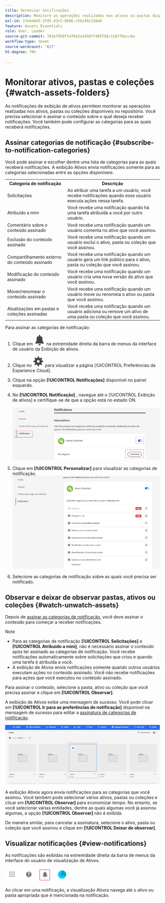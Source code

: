 ```yaml
---
title: Gerenciar notificações
description: Monitore as operações realizadas nos ativos ou pastas disponíveis no repositório usando as notificações de visualização de Ativos.
exl-id: 1fe6a845-37d5-43c2-bb96-c5b149c238ab
feature: Assets Essentials
role: User, Leader
source-git-commit: 763ef950ffa7642a345977485f56c1187f6ecc0a
workflow-type: tm+mt
source-wordcount: '617'
ht-degree: 70%

---
```


# Monitorar ativos, pastas e coleções {#watch-assets-folders}

As notificações de exibição de ativos permitem monitorar as operações realizadas nos ativos, pastas ou coleções disponíveis no repositório. Você precisa selecionar e assinar o conteúdo sobre o qual deseja receber notificações. Você também pode configurar as categorias para as quais receberá notificações.

## Assinar categorias de notificação {#subscribe-to-notification-categories}

Você pode assinar e escolher dentre uma lista de categorias para as quais receberá notificações. A exibição Ativos envia notificações somente para as categorias selecionadas entre as opções disponíveis:

<table>
    <tbody>
     <tr>
      <th><strong>Categoria de notificação</strong></th>
      <th><strong>Descrição</strong></th>
     </tr>
     <tr>
      <td>Solicitações</td>
      <td>Ao atribuir uma tarefa a um usuário, você recebe notificações quando esse usuário executa ações nessa tarefa.</td>
     </tr>
     <tr>
      <td>Atribuído a mim</td>
      <td>Você recebe uma notificação quando há uma tarefa atribuída a você por outro usuário.</td>
     </tr>
     <tr>
      <td>Comentário sobre o conteúdo assinado</td>
      <td>Você recebe uma notificação quando um usuário comenta no ativo que você assinou.</td>
     </tr>
     <tr>
      <td>Exclusão do conteúdo assinado</td>
      <td>Você recebe uma notificação quando um usuário exclui o ativo, pasta ou coleção que você assinou.</td>
     </tr>
     <tr>
      <td>Compartilhamento externo do conteúdo assinado</td>
      <td>Você recebe uma notificação quando um usuário gera um link público para o ativo, pasta ou coleção que você assinou.</td>
     </tr>
     <tr>
      <td>Modificação do conteúdo assinado</td>
      <td>Você recebe uma notificação quando um usuário cria uma nova versão do ativo que você assinou.</td>
     </tr>
     <tr>
      <td>Mover/renomear o conteúdo assinado</td>
      <td>Você recebe uma notificação quando um usuário move ou renomeia o ativo ou pasta que você assinou.</td>
     </tr>
     <tr>
      <td>Atualizações em pastas e coleções assinadas</td>
      <td>Você recebe uma notificação quando um usuário adiciona ou remove um ativo de uma pasta ou coleção que você assinou.</td>
     </tr>    
    </tbody>
   </table>

Para assinar as categorias de notificação:

1. Clique em ![ícone de sino](assets/bell-icon.svg) na extremidade direita da barra de menus da interface de usuário da Exibição de ativos.

1. Clique no ![ícone de configurações](assets/settings-icon.svg) para visualizar a página [!UICONTROL Preferências da Experience Cloud].

1. Clique na opção **[!UICONTROL Notificações]** disponível no painel esquerdo.

1. No **[!UICONTROL Notificação]** , navegue até o [!UICONTROL Exibição de ativos] e certifique-se de que a opção está no estado ON.

   ![Notificações na exibição de Ativos](assets/enable-notifications.png)

1. Clique em **[!UICONTROL Personalizar]** para visualizar as categorias de notificação.
   ![Notificações na exibição de Ativos](assets/enable-notification-categories.png)

1. Selecione as categorias de notificação sobre as quais você precisa ser notificado.

## Observar e deixar de observar pastas, ativos ou coleções {#watch-unwatch-assets}

Depois de [assinar as categorias de notificação](#subscribe-to-notification-categories), você deve assinar o conteúdo para começar a receber notificações.

>[!NOTE]
>
>* Para as categorias de notificação **[!UICONTROL Solicitações]** e **[!UICONTROL Atribuído a mim]**, não é necessário assinar o conteúdo após ter assinado as categorias de notificação. Você recebe notificações automaticamente sobre solicitações que criou e quando uma tarefa é atribuída a você.
>* A exibição de Ativos envia notificações somente quando outros usuários executam ações no conteúdo assinado. Você não recebe notificações para ações que você executou no conteúdo assinado.

Para assinar o conteúdo, selecione a pasta, ativo ou coleção que você precisa assinar e clique em **[!UICONTROL Observar]**.

A exibição de Ativos exibe uma mensagem de sucesso. Você pode clicar em **[!UICONTROL Ir para as preferências de notificação]** disponível na mensagem de sucesso para editar a [assinatura de categorias de notificação](#subscribe-to-notification-categories).

![Notificações na exibição de Ativos](assets/watch-assets.png)

A exibição Ativos agora envia notificações para as categorias que você assinou. Você também pode selecionar vários ativos, pastas ou coleções e clicar em **[!UICONTROL Observar]** para economizar tempo. No entanto, se você selecionar várias entidades, dentre as quais algumas você já assinou algumas, a opção **[!UICONTROL Observar]** não é exibida.

De maneira similar, para cancelar a assinatura, selecione o ativo, pasta ou coleção que você assinou e clique em **[!UICONTROL Deixar de observar]**.

## Visualizar notificações {#view-notifications}

As notificações são exibidas na extremidade direita da barra de menus da interface do usuário de visualização de Ativos.

![Notificações na exibição de Ativos](assets/notifications-assets-essentials.png)

Ao clicar em uma notificação, a visualização Ativos navega até o ativo ou pasta apropriada que é mencionada na notificação.
